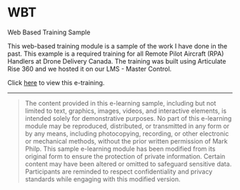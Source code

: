 # WBT
Web Based Training Sample

This web-based training module is a sample of the work I have done in the past. This example is a required training for all Remote Pilot Aircraft (RPA) Handlers at Drone Delivery Canada.
The training was built using Articulate Rise 360 and we hosted it on our LMS - Master Control. 

Click [here](https://vrbabapancake.github.io/WBT/#/) to view this e-training.

---

>The content provided in this e-learning sample, including but not limited to text, graphics, images, videos, and interactive elements, is intended solely for demonstrative purposes. No part of this e-learning module may be reproduced, distributed, or transmitted in any form or by any means, including photocopying, recording, or other electronic or mechanical methods, without the prior written permission of Mark Philp.
>This sample e-learning module has been modified from its original form to ensure the protection of private information. Certain content may have been altered or omitted to safeguard sensitive data. Participants are reminded to respect confidentiality and privacy standards while engaging with this modified version. 
